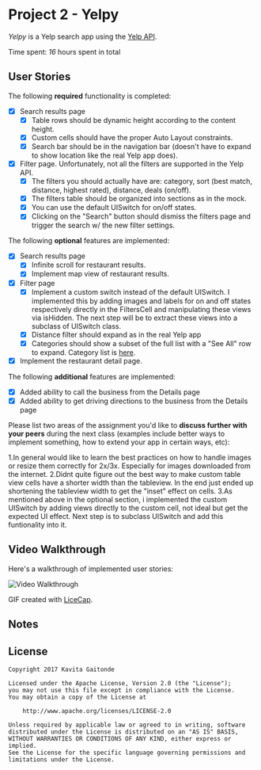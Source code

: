 # Project 2 - Yelpy

*Yelpy* is a Yelp search app using the [Yelp API](http://www.yelp.com/developers/documentation/v2/search_api).

Time spent: *16* hours spent in total

## User Stories

The following **required** functionality is completed:

- [X] Search results page
   - [X] Table rows should be dynamic height according to the content height.
   - [X] Custom cells should have the proper Auto Layout constraints.
   - [X] Search bar should be in the navigation bar (doesn't have to expand to show location like the real Yelp app does).
- [X] Filter page. Unfortunately, not all the filters are supported in the Yelp API.
   - [X] The filters you should actually have are: category, sort (best match, distance, highest rated), distance, deals (on/off).
   - [X] The filters table should be organized into sections as in the mock.
   - [X] You can use the default UISwitch for on/off states.
   - [X] Clicking on the "Search" button should dismiss the filters page and trigger the search w/ the new filter settings.

The following **optional** features are implemented:

- [X] Search results page
   - [X] Infinite scroll for restaurant results.
   - [X] Implement map view of restaurant results.
- [X] Filter page
   - [X] Implement a custom switch instead of the default UISwitch. I implemented this by adding images and labels for on and off states respectively directly in the FiltersCell and manipulating these views via isHidden. The next step will be to extract these views into a subclass of UISwitch class. 
   - [X] Distance filter should expand as in the real Yelp app
   - [X] Categories should show a subset of the full list with a "See All" row to expand. Category list is [here](http://www.yelp.com/developers/documentation/category_list).
- [X] Implement the restaurant detail page.

The following **additional** features are implemented:

- [X] Added ability to call the business from the Details page
- [X] Added ability to get driving directions to the business from the Details page

Please list two areas of the assignment you'd like to **discuss further with your peers** during the next class (examples include better ways to implement something, how to extend your app in certain ways, etc):

1.In general would like to learn the best practices on how to handle images or resize them correctly for 2x/3x. Especially for images downloaded from the internet.
2.Didnt quite figure out the best way to make custom table view cells have a shorter width than the tableview. In the end just ended up shortening the tableview width to get the "inset" effect on cells.
3.As mentioned above in the optional section, i implemented the custom UISwitch by adding views directly to the custom cell, not ideal but get the expected UI effect. Next step is to subclass UISwitch and add this funtionality into it.
## Video Walkthrough

Here's a walkthrough of implemented user stories:

<img src='https://i.imgur.com/GmMfskb.gif' title='Video Walkthrough' width='' alt='Video Walkthrough' />

GIF created with [LiceCap](http://www.cockos.com/licecap/).

## Notes


## License

    Copyright 2017 Kavita Gaitonde

    Licensed under the Apache License, Version 2.0 (the "License");
    you may not use this file except in compliance with the License.
    You may obtain a copy of the License at

        http://www.apache.org/licenses/LICENSE-2.0

    Unless required by applicable law or agreed to in writing, software
    distributed under the License is distributed on an "AS IS" BASIS,
    WITHOUT WARRANTIES OR CONDITIONS OF ANY KIND, either express or implied.
    See the License for the specific language governing permissions and
    limitations under the License.
